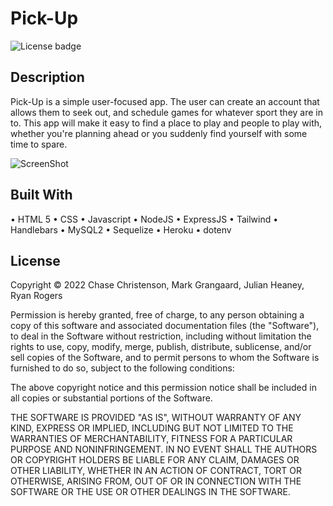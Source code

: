 # Pick-Up
![License badge](https://img.shields.io/badge/license-MIT-blue)

## Description

Pick-Up is a simple user-focused app. The user can create an account that allows them to seek out, and schedule games for whatever sport they are in to. This app will make it easy to find a place to play and people to play with, whether you're planning ahead or you suddenly find yourself with some time to spare.

![ScreenShot](  )


## Built With
•	HTML 5
•	CSS
•	Javascript
•	NodeJS
•	ExpressJS
•	Tailwind
•	Handlebars
•	MySQL2
•	Sequelize
•	Heroku
•	dotenv


## License

Copyright © 2022 Chase Christenson, Mark Grangaard, Julian Heaney, Ryan Rogers

Permission is hereby granted, free of charge, to any person obtaining a copy
of this software and associated documentation files (the "Software"), to deal
in the Software without restriction, including without limitation the rights
to use, copy, modify, merge, publish, distribute, sublicense, and/or sell
copies of the Software, and to permit persons to whom the Software is
furnished to do so, subject to the following conditions:

The above copyright notice and this permission notice shall be included in all
copies or substantial portions of the Software.

THE SOFTWARE IS PROVIDED "AS IS", WITHOUT WARRANTY OF ANY KIND, EXPRESS OR
IMPLIED, INCLUDING BUT NOT LIMITED TO THE WARRANTIES OF MERCHANTABILITY,
FITNESS FOR A PARTICULAR PURPOSE AND NONINFRINGEMENT. IN NO EVENT SHALL THE
AUTHORS OR COPYRIGHT HOLDERS BE LIABLE FOR ANY CLAIM, DAMAGES OR OTHER
LIABILITY, WHETHER IN AN ACTION OF CONTRACT, TORT OR OTHERWISE, ARISING FROM,
OUT OF OR IN CONNECTION WITH THE SOFTWARE OR THE USE OR OTHER DEALINGS IN THE
SOFTWARE.